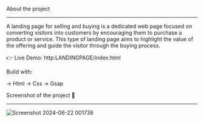 About the project
________________________________________________________________________________________________________________________________________________
A landing page for selling and buying is a dedicated web page focused on converting visitors into customers by encouraging them to purchase a product or service. This type of landing page aims to highlight the value of the offering and guide the visitor through the buying process.

👉 Live Demo: http:LANDINGPAGE/index.html

Build with:

→ Html
→ Css
→ Gsap

Screenshot of the project 📸
_________________________________________________________________________________________________________________________________________________

![Screenshot 2024-06-22 001738](https://github.com/rishabhxojha/LANDING-PAGE/assets/153063710/f99ddcd9-f9de-48ac-a389-adf78f08bef0)

